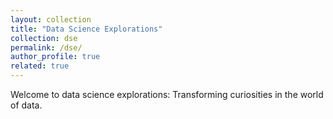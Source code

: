 ```yaml
---
layout: collection
title: "Data Science Explorations"
collection: dse
permalink: /dse/
author_profile: true
related: true
---
```


Welcome to data science explorations: Transforming curiosities in the world of data.
